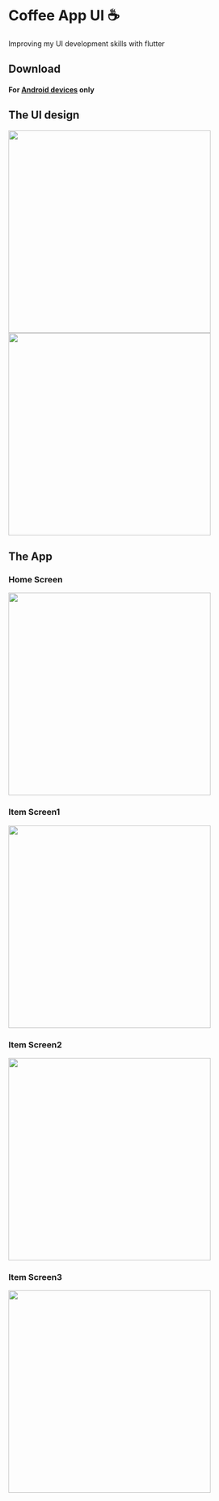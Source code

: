 # Coffee App UI ☕

Improving my UI development skills with flutter

## Download
#### For [Android devices](https://drive.google.com/file/d/1hjN7cLROGusrJRzmv-AQG_6EqUQFbyvp/view?usp=sharing) only

## The UI design
<img src = "screenshots/coffeeUI.png" width = "400">
<img src = "screenshots/coffeeUI2.png" width = "400">

## The App 
### Home Screen
<img src = "screenshots/Shot1.jpg" width = "400">

### Item Screen1
<img src = "screenshots/Shot2.jpg" width = "400">

### Item Screen2
<img src = "screenshots/Shot3.jpg" width = "400">

### Item Screen3
<img src = "screenshots/Shot4.jpg" width = "400">
